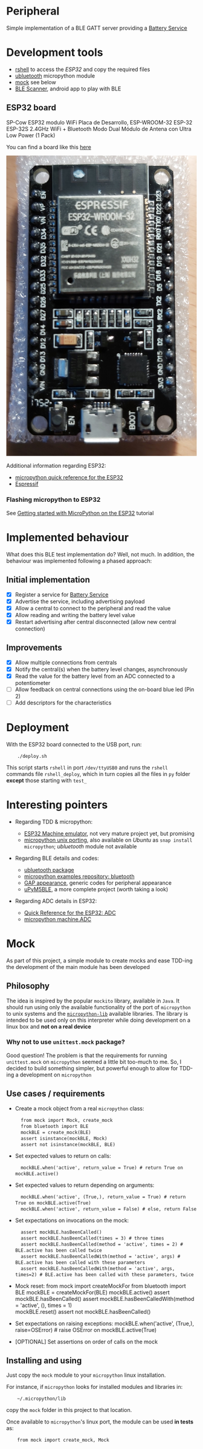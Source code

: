 # Peripheral

Simple implementation of a BLE GATT server providing a [Battery Service](https://www.bluetooth.org/docman/handlers/downloaddoc.ashx?doc_id=245138)


# Development tools

* [rshell](https://github.com/dhylands/rshell) to access the _ESP32_ and copy the required files
* [ubluetooth](https://docs.micropython.org/en/latest/library/ubluetooth.html) micropython module
* [mock](#Mock) see below
* [BLE Scanner](https://play.google.com/store/apps/details?id=com.macdom.ble.blescanner), android app to play with BLE

## ESP32 board
SP-Cow ESP32 modulo WiFi Placa de Desarrollo, ESP-WROOM-32 ESP-32 ESP-32S 2.4GHz WiFi + Bluetooth Modo Dual Módulo de Antena con Ultra Low Power (1 Pack)

You can find a board like this [here](https://www.amazon.es/gp/product/B07XH45MWW/ref=ppx_yo_dt_b_asin_title_o07_s00)

![This is the board](ESP32.jpg)

Additional information regarding ESP32:

* [micropython quick reference for the ESP32](https://docs.micropython.org/en/latest/esp32/quickref.html)
* [Espressif](https://www.espressif.com/en/support/documents/technical-documents?keys=&field_type_tid%5B%5D=54)

### Flashing micropython to ESP32

See [Getting started with MicroPython on the ESP32](https://docs.micropython.org/en/latest/esp32/tutorial/intro.html) tutorial

# Implemented behaviour

What does this BLE test implementation do? Well, not much. In addition, the behaviour was implemented
following a phased approach:

## Initial implementation

* [x] Register a service for [Battery Service](https://www.bluetooth.org/docman/handlers/downloaddoc.ashx?doc_id=245138)
* [x] Advertise the service, including advertising payload
* [x] Allow a central to connect to the peripheral and read the value
* [x] Allow reading and writing the battery level value
* [x] Restart advertising after central disconnected (allow new central connection)

## Improvements

* [x] Allow multiple connections from centrals
* [x] Notify the central(s) when the battery level changes, asynchronously 
* [x] Read the value for the battery level from an ADC connected to a potentiometer
* [ ] Allow feedback on central connections using the on-board blue led (Pin 2)
* [ ] Add descriptors for the characteristics

# Deployment
With the ESP32 board connected to the USB port, run:

        ./deploy.sh
        
This script starts `rshell` in port `/dev/ttyUSB0` and runs the `rshell` commands file
`rshell_deploy`, which in turn copies all the files in `py` folder **except** those starting
with `test_`


# Interesting pointers

* Regarding TDD & micropython:
  - [ESP32 Machine emulator](https://github.com/tflander/esp32-machine-emulator#esp32-machine-emulator), not very mature project yet, but promising 
  - [micropython unix porting](https://github.com/micropython/micropython#the-unix-version), also available on _Ubuntu_ as `snap install micropython`; _ubluetooth_ module not available

* Regarding BLE details and codes:
  - [ubluetooth package](https://docs.micropython.org/en/latest/library/ubluetooth.html?highlight=ubluetooth#module-ubluetooth)
  - [micropython examples repository: bluetooth](https://github.com/micropython/micropython/tree/master/examples/bluetooth)
  - [GAP appearance](https://www.bluetooth.com/xml-viewer/?src=https://www.bluetooth.com/wp-content/uploads/Sitecore-Media-Library/Gatt/Xml/Characteristics/org.bluetooth.characteristic.gap.appearance.xml), generic codes for peripheral appearance
  - [uPyM5BLE](https://github.com/lemariva/uPyM5BLE), a more complete project (worth taking a look)
 
* Regarding ADC details in ESP32:
  - [Quick Reference for the ESP32: ADC](https://docs.micropython.org/en/latest/esp32/quickref.html#adc-analog-to-digital-conversion)
  - [micropython machine.ADC](https://docs.micropython.org/en/latest/library/machine.ADC.html)

# Mock

As part of this project, a simple module to create mocks and ease TDD-ing the development of the main module has been developed

## Philosophy

The idea is inspired by the popular `mockito` library, available in `Java`. It should run using only the available functionality of the port of `micropython` to unix systems and the [`micropython-lib`](https://github.com/micropython/micropython-lib) available libraries. The library is intended to be used only on this interpreter while doing development on a linux box and **not on a real device**

### Why not to use `unittest.mock` package?

Good question! The problem is that the requirements for running `unittest.mock` on `micropython` seemed a little bit too-much to me. So, I decided to build something simpler, but powerful enough to allow for TDD-ing a development on `micropython`

## Use cases / requirements

* Create a mock object from a real `micropython` class:

		from mock import Mock, create_mock
		from bluetooth import BLE
		mockBLE = create_mock(BLE)
		assert isinstance(mockBLE, Mock)
		assert not isinstance(mockBLE, BLE)

* Set expected values to return on calls:

		mockBLE.when('active', return_value = True) # return True on mockBLE.active()

* Set expected values to return depending on arguments:

		mockBLE.when('active', (True,), return_value = True) # return True on mockBLE.active(True)
		mockBLE.when('active', return_value = False) # else, return False

* Set expectations on invocations on the mock:

		assert mockBLE.hasBeenCalled()
		assert mockBLE.hasBeenCalled(times = 3) # three times
		assert mockBLE.hasBeenCalled(method = 'active', times = 2) # BLE.active has been called twice
		assert mockBLE.hasBeenCalledWith(method = 'active', args) # BLE.active has been called with these parameters
		assert mockBLE.hasBeenCalledWith(method = 'active', args, times=2) # BLE.active has been called with these parameters, twice

* Mock reset:
		from mock import createMockFor
		from bluetooth import BLE
		mockBLE = createMockFor(BLE)
		mockBLE.active()
		assert mockBLE.hasBeenCalled()
		assert mockBLE.hasBeenCalledWith(method = 'active', (), times = 1)		
		mockBLE.reset()
		assert not mockBLE.hasBeenCalled()

* Set expectations on raising exceptions:
		mockBLE.when('active', (True,), raise=OSError) # raise OSError on mockBLE.active(True)

* [OPTIONAL] Set assertions on order of calls on the mock

## Installing and using

Just copy the `mock` module to your `micropython` linux installation.

For instance, if `micropython` looks for installed modules and libraries in:

        ~/.micropython/lib
        
copy the `mock` folder in this project to that location.

Once available to `micropython`'s linux port, the module can be used **in tests** as:

        from mock import create_mock, Mock
        







